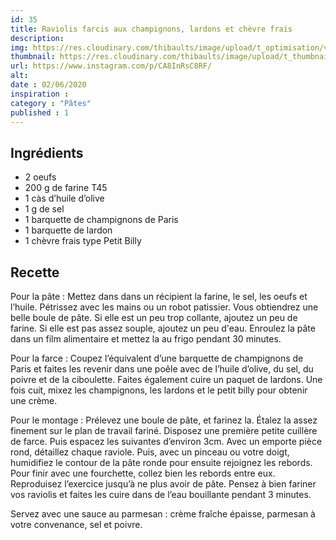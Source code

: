```yaml
---
id: 35
title: Raviolis farcis aux champignons, lardons et chèvre frais
description: 
img: https://res.cloudinary.com/thibaults/image/upload/t_optimisation/v1600517542/Recipes/20200602_raviolis_champignons.jpg
thumbnail: https://res.cloudinary.com/thibaults/image/upload/t_thumbnail_josie/v1600517542/Recipes/20200602_raviolis_champignons.jpg
url: https://www.instagram.com/p/CA8InRsC8RF/
alt: 
date : 02/06/2020
inspiration :
category : "Pâtes"
published : 1
---
```


## Ingrédients
 - 2 oeufs
 - 200 g de farine T45
 - 1 càs d’huile d’olive
 - 1 g de sel
 - 1 barquette de champignons de Paris
 - 1 barquette de lardon
 - 1 chèvre frais type Petit Billy

## Recette
Pour la pâte :
Mettez dans dans un récipient la farine, le sel, les oeufs et l’huile. Pétrissez avec les mains ou un robot patissier. Vous obtiendrez une belle boule de pâte. Si elle est un peu trop collante, ajoutez un peu de farine. Si elle est pas assez souple, ajoutez un peu d'eau. Enroulez la pâte dans un film alimentaire et mettez la au frigo pendant 30 minutes.

Pour la farce :
Coupez l’équivalent d’une barquette de champignons de Paris et faites les revenir dans une poêle avec de l’huile d’olive, du sel, du poivre et de la ciboulette. Faites également cuire un paquet de lardons. Une fois cuit, mixez les champignons, les lardons et le petit billy pour obtenir une crème.

Pour le montage :
Prélevez une boule de pâte, et farinez la. Étalez la assez finement sur le plan de travail fariné. Disposez une première petite cuillère de farce. Puis espacez les suivantes d’environ 3cm. Avec un emporte pièce rond, détaillez chaque raviole. Puis, avec un pinceau ou votre doigt, humidifiez le contour de la pâte ronde pour ensuite rejoignez les rebords. Pour finir avec une fourchette, collez bien les rebords entre eux.
Reproduisez l’exercice jusqu’à ne plus avoir de pâte. Pensez à bien fariner vos raviolis et faites les cuire dans de l’eau bouillante pendant 3 minutes.

Servez avec une sauce au parmesan : crème fraîche épaisse, parmesan à votre convenance, sel et poivre.